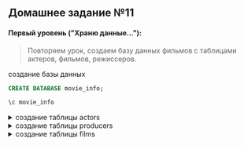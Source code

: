 
## Домашнее задание №11

#### Первый уровень ("Храню данные..."):
>Повторяем урок, создаем базу данных фильмов с таблицами актеров, фильмов, режиссеров.

создание базы данных

```sql
CREATE DATABASE movie_info;

\c movie_info
```

<details>
	<summary>создание таблицы actors</summary>

```sql
CREATE TABLE actors (
	id_actor INT,
	first_name TEXT,
	second_name TEXT,
	PRIMARY KEY (id_actor)
	);

\d actors
                 Table "public.actors"
   Column    |  Type   | Collation | Nullable | Default 
-------------+---------+-----------+----------+---------
 id_actor    | numeric |           | not null | 
 first_name  | text    |           |          | 
 second_name | text    |           |          | 
Indexes:
    "actors_pkey" PRIMARY KEY, btree (id_actor)
```
</details>

<details>
<summary>создание таблицы producers</summary>

```sql
CREATE TABLE producers (
	id_producer INT,
	first_name TEXT,
	second_name TEXT,
	PRIMARY KEY (id_producer)
	);

\d producers

                Table "public.producers"
   Column    |  Type   | Collation | Nullable | Default 
-------------+---------+-----------+----------+---------
 id_producer | integer |           | not null | 
 first_name  | text    |           |          | 
 second_name | text    |           |          | 
Indexes:
    "producers_pkey" PRIMARY KEY, btree (id_producer)
```
</details>

<details>
	<summary>создание таблицы films</summary>
```sql
CREATE TABLE films (
	id_film INT,
	title_ru TEXT,
	title_en TEXT,
	release INT,
	PRIMARY KEY (id_film)
	);

\d films

                Table "public.films"
  Column  |  Type   | Collation | Nullable | Default 
----------+---------+-----------+----------+---------
 id_film  | integer |           | not null | 
 title_ru | text    |           |          | 
 title_en | text    |           |          | 
 release  | integer |           |          | 
Indexes:
    "films_pkey" PRIMARY KEY, btree (id_film)

```
</details>



#### Второй уровень("Храню данные в табличках..."):

>Удаляем и пересоздаем таблицы, добавляем и редактирем поля в таблицах.



#### Третий уровень ("Храню данные в табличках правильно и красиво!"):

>Создаем дамп базы данных и скидываем ссылку на выложенный в git дамп. Как создавать дамп - google that question.
